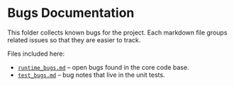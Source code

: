 # Bugs Documentation

This folder collects known bugs for the project.
Each markdown file groups related issues so that they are easier to track.

Files included here:
- [`runtime_bugs.md`](runtime_bugs.md) – open bugs found in the core code base.
- [`test_bugs.md`](test_bugs.md) – bug notes that live in the unit tests.
